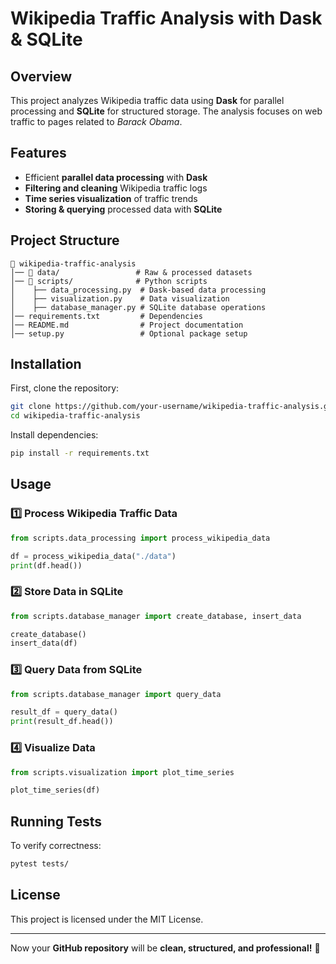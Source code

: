 # Wikipedia Traffic Analysis with Dask & SQLite

## Overview
This project analyzes Wikipedia traffic data using **Dask** for parallel processing and **SQLite** for structured storage. The analysis focuses on web traffic to pages related to *Barack Obama*.

## Features
- Efficient **parallel data processing** with **Dask**
- **Filtering and cleaning** Wikipedia traffic logs
- **Time series visualization** of traffic trends
- **Storing & querying** processed data with **SQLite**

## Project Structure
```
📁 wikipedia-traffic-analysis
│── 📂 data/                 # Raw & processed datasets
│── 📂 scripts/              # Python scripts
│    ├── data_processing.py  # Dask-based data processing
│    ├── visualization.py    # Data visualization
│    ├── database_manager.py # SQLite database operations
│── requirements.txt         # Dependencies
│── README.md                # Project documentation
│── setup.py                 # Optional package setup
```

## Installation
First, clone the repository:
```bash
git clone https://github.com/your-username/wikipedia-traffic-analysis.git
cd wikipedia-traffic-analysis
```
Install dependencies:
```bash
pip install -r requirements.txt
```

## Usage
### 1️⃣ **Process Wikipedia Traffic Data**
```python
from scripts.data_processing import process_wikipedia_data

df = process_wikipedia_data("./data")
print(df.head())
```

### 2️⃣ **Store Data in SQLite**
```python
from scripts.database_manager import create_database, insert_data

create_database()
insert_data(df)
```

### 3️⃣ **Query Data from SQLite**
```python
from scripts.database_manager import query_data

result_df = query_data()
print(result_df.head())
```

### 4️⃣ **Visualize Data**
```python
from scripts.visualization import plot_time_series

plot_time_series(df)
```

## Running Tests
To verify correctness:
```bash
pytest tests/
```

## License
This project is licensed under the MIT License.

---

Now your **GitHub repository** will be **clean, structured, and professional!** 🚀

